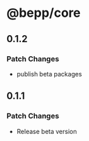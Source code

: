 # @bepp/core

## 0.1.2

### Patch Changes

- publish beta packages

## 0.1.1

### Patch Changes

- Release beta version
